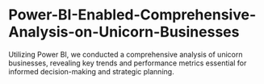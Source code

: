 # Power-BI-Enabled-Comprehensive-Analysis-on-Unicorn-Businesses
Utilizing Power BI, we conducted a comprehensive analysis of unicorn businesses, revealing key trends and performance metrics essential for informed decision-making and strategic planning.

